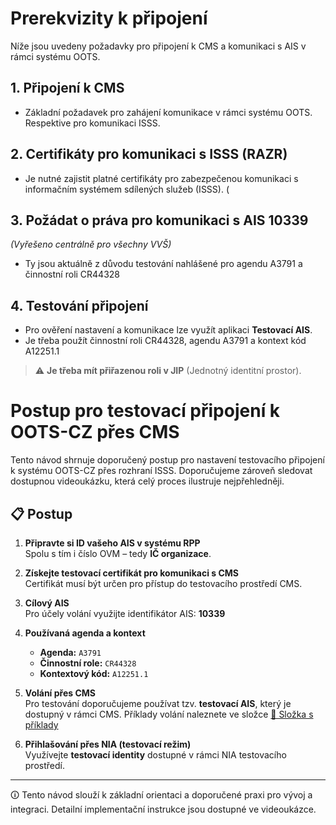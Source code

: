 # Prerekvizity k připojení

Níže jsou uvedeny požadavky pro připojení k CMS a komunikaci s AIS v rámci systému OOTS.

## 1. Připojení k CMS

- Základní požadavek pro zahájení komunikace v rámci systému OOTS. Respektive pro komunikaci ISSS.

## 2. Certifikáty pro komunikaci s ISSS (RAZR)

- Je nutné zajistit platné certifikáty pro zabezpečenou komunikaci s informačním systémem sdílených služeb (ISSS).
(
## 3. Požádat o práva pro komunikaci s AIS 10339  
_(Vyřešeno centrálně pro všechny VVŠ)_
- Ty jsou aktuálně z důvodu testování nahlášené pro agendu A3791 a činnostní roli CR44328

## 4. Testování připojení

- Pro ověření nastavení a komunikace lze využít aplikaci **Testovací AIS**.
- Je třeba použít činnostní roli CR44328, agendu A3791 a kontext kód A12251.1

> ⚠️ **Je třeba mít přiřazenou roli v JIP** (Jednotný identitní prostor).



# Postup pro testovací připojení k OOTS-CZ přes CMS

Tento návod shrnuje doporučený postup pro nastavení testovacího připojení k systému OOTS-CZ přes rozhraní ISSS. Doporučujeme zároveň sledovat dostupnou videoukázku, která celý proces ilustruje nejpřehledněji.

## 📋 Postup

1. **Připravte si ID vašeho AIS v systému RPP**  
   Spolu s tím i číslo OVM – tedy **IČ organizace**.

2. **Získejte testovací certifikát pro komunikaci s CMS**  
   Certifikát musí být určen pro přístup do testovacího prostředí CMS.

3. **Cílový AIS**  
   Pro účely volání využijte identifikátor AIS: **10339**

4. **Používaná agenda a kontext**  
   - **Agenda:** `A3791`  
   - **Činnostní role:** `CR44328`  
   - **Kontextový kód:** `A12251.1`

5. **Volání přes CMS**  
   Pro testování doporučujeme používat tzv. **testovací AIS**, který je dostupný v rámci CMS. Příklady volání naleznete ve složce [📂 Složka s příklady](examples/)

6. **Přihlašování přes NIA (testovací režim)**  
   Využívejte **testovací identity** dostupné v rámci NIA testovacího prostředí.

---

🛈 Tento návod slouží k základní orientaci a doporučené praxi pro vývoj a integraci. Detailní implementační instrukce jsou dostupné ve videoukázce.
